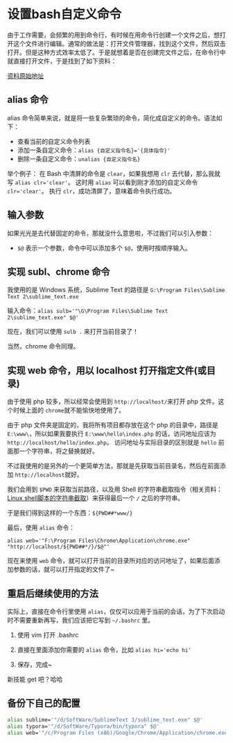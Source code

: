 # 设置bash自定义命令

由于工作需要，会频繁的用到命令行，有时候在用命令行创建一个文件之后，想打开这个文件进行编辑。通常的做法是：打开文件管理器，找到这个文件，然后双击打开。但是这种方式效率太低了。于是就想着是否在创建完文件之后，在命令行中就直接打开文件，于是找到了如下资料：

[资料原始地址](http://jasinyip.com/Linux/alias.html)

## alias 命令

alias 命令简单来说，就是将一些复杂繁琐的命令，简化成自定义的命令。语法如下：

- 查看当前的自定义命令列表
- 添加一条自定义命令：`alias {自定义指令名}='{具体指令}'`
- 删除一条自定义命令：`unalias {自定义指令名}`

举个例子：
在 Bash 中清屏的命令是 `clear`，如果我想用 `clr` 去代替，那么我就写 `alias clr='clear'`。
这时用 `alias` 可以看到刚才添加的自定义命令 `clr='clear'`。
执行 `clr`，成功清屏了，意味着命令执行成功。

## 输入参数

如果光光是去代替固定的命令，那就没什么意思啦，不过我们可以引入参数：

- `$@` 表示一个参数，命令中可以添加多个 `$@`，使用时按顺序输入。

## 实现 subl、chrome 命令

我使用的是 Windows 系统，Sublime Text 的路径是 `G:\Program Files\Sublime Text 2\sublime_text.exe`

输入命令：`alias sulb='"\G\Program Files\Sublime Text 2\sublime_text.exe" $@'`

现在，我们可以使用 `sulb .` 来打开当前目录了！

当然，chrome 命令同理。

## 实现 web 命令，用以 localhost 打开指定文件(或目录)

由于使用 php 较多，所以经常会使用到 `http://localhost/`来打开 php 文件。这个时候上面的 `chrome`就不能愉快地使用了。

由于 php 文件夹是固定的，我将所有项目都存放在这个 php 的目录中，路径是 `E:\www\`，所以如果我要执行 `E:\www\hello\index.php` 的话，访问地址应该为 `http://localhost/hello/index.php`。
访问地址与实际目录的区别就是 `hello` 前面那一个字符串，将之替换就好。

不过我使用的是另外的一个更简单方法，那就是先获取当前目录名，然后在前面添加 `http://localhost`就好。

我们会用到 `$PWD` 来获取当前路径，以及用 Shell 的字符串截取指令（相关资料：[Linux shell脚本的字符串截取](http://www.cnblogs.com/wangbin/archive/2011/10/11/2207179.html)）来获得最后一个 `/` 之后的字符串。

于是我们得到这样的一个东西：`${PWD##*www/}`

最后，使用 `alias` 命令：

`alias web='"F:\Program Files\Chrome\Application\chrome.exe" "http://localhost/${PWD##*/}/$@"'`

现在来使用 `web` 命令，就可以打开当前的目录所对应的访问地址了，如果后面添加参数的话，就可以打开指定的文件了~

## 重启后继续使用的方法

实际上，直接在命令行里使用 `alias`，仅仅可以应用于当前的会话，为了下次启动时不需要重新再写，我们应该把它写到 `~/.bashrc` 里。

1. 使用 vim 打开 .bashrc


1. 直接在里面添加你需要的 `alias` 命令，比如 `alias hi='echo hi'`
2. 保存，完成~

新技能 get 吧？哈哈

## 备份下自己的配置

```bash
alias sublime='"/d/SoftWare/SublimeText 3/sublime_text.exe" $@'
alias typora='"/d/SoftWare/Typora/bin/typora" $@'
alias web='"/c/Program Files (x86)/Google/Chrome/Application/chrome.exe" "http://localhost:4000/"'
```

